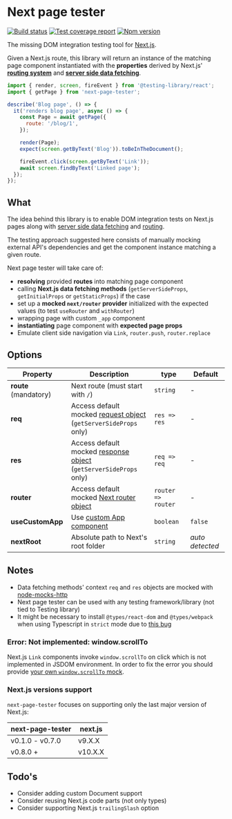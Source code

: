 # Next page tester

[![Build status][ci-badge]][ci]
[![Test coverage report][coveralls-badge]][coveralls]
[![Npm version][npm-badge]][npm]

The missing DOM integration testing tool for [Next.js][next-github].

Given a Next.js route, this library will return an instance of the matching page component instantiated with the **properties** derived by Next.js' [**routing system**][next-docs-routing] and [**server side data fetching**][next-docs-data-fetching].

```js
import { render, screen, fireEvent } from '@testing-library/react';
import { getPage } from 'next-page-tester';

describe('Blog page', () => {
  it('renders blog page', async () => {
    const Page = await getPage({
      route: '/blog/1',
    });

    render(Page);
    expect(screen.getByText('Blog')).toBeInTheDocument();

    fireEvent.click(screen.getByText('Link'));
    await screen.findByText('Linked page');
  });
});
```

## What

The idea behind this library is to enable DOM integration tests on Next.js pages along with [server side data fetching][next-docs-data-fetching] and [routing][next-docs-routing].

The testing approach suggested here consists of manually mocking external API's dependencies and get the component instance matching a given route.

Next page tester will take care of:

- **resolving** provided **routes** into matching page component
- calling **Next.js data fetching methods** (`getServerSideProps`, `getInitialProps` or `getStaticProps`) if the case
- set up a **mocked `next/router` provider** initialized with the expected values (to test `useRouter` and `withRouter`)
- wrapping page with custom `_app` component
- **instantiating** page component with **expected page props**
- Emulate client side navigation via `Link`, `router.push`, `router.replace`

## Options

| Property              | Description                                                                      | type               | Default         |
| --------------------- | -------------------------------------------------------------------------------- | ------------------ | --------------- |
| **route** (mandatory) | Next route (must start with `/`)                                                 | `string`           | -               |
| **req**               | Access default mocked [request object][req-docs]<br>(`getServerSideProps` only)  | `res => res`       | -               |
| **res**               | Access default mocked [response object][res-docs]<br>(`getServerSideProps` only) | `req => req`       | -               |
| **router**            | Access default mocked [Next router object][next-docs-router]                     | `router => router` | -               |
| **useCustomApp**      | Use [custom App component][next-docs-custom-app]                                 | `boolean`          | `false`         |
| **nextRoot**          | Absolute path to Next's root folder                                              | `string`           | _auto detected_ |

## Notes

- Data fetching methods' context `req` and `res` objects are mocked with [node-mocks-http][node-mocks-http]
- Next page tester can be used with any testing framework/library (not tied to Testing library)
- It might be necessary to install `@types/react-dom` and `@types/webpack` when using Typescript in `strict` mode due to [this bug][next-gh-strict-bug]

### Error: Not implemented: window.scrollTo

Next.js `Link` components invoke `window.scrollTo` on click which is not implemented in JSDOM environment. In order to fix the error you should provide [your own `window.scrollTo` mock](https://qiita.com/akameco/items/0edfdae02507204b24c8).

### Next.js versions support

`next-page-tester` focuses on supporting only the last major version of Next.js:

| next-page-tester | next.js |
| ---------------- | ------- |
| v0.1.0 - v0.7.0  | v9.X.X  |
| v0.8.0 +         | v10.X.X |

## Todo's

- Consider adding custom Document support
- Consider reusing Next.js code parts (not only types)
- Consider supporting Next.js `trailingSlash` option

[ci]: https://travis-ci.com/toomuchdesign/next-page-tester
[ci-badge]: https://travis-ci.com/toomuchdesign/next-page-tester.svg?branch=master
[npm]: https://www.npmjs.com/package/next-page-tester
[npm-badge]: https://img.shields.io/npm/v/next-page-tester.svg
[coveralls-badge]: https://coveralls.io/repos/github/toomuchdesign/next-page-tester/badge.svg?branch=master
[coveralls]: https://coveralls.io/github/toomuchdesign/next-page-tester?branch=master
[next-github]: https://nextjs.org/
[req-docs]: https://nodejs.org/api/http.html#http_class_http_clientrequest
[res-docs]: https://nodejs.org/api/http.html#http_class_http_serverresponse
[node-mocks-http]: https://www.npmjs.com/package/node-mocks-http
[next-docs-routing]: https://nextjs.org/docs/routing/introduction
[next-docs-data-fetching]: https://nextjs.org/docs/basic-features/data-fetching
[next-docs-router]: https://nextjs.org/docs/api-reference/next/router
[next-docs-custom-app]: https://nextjs.org/docs/advanced-features/custom-app
[next-gh-strict-bug]: https://github.com/vercel/next.js/issues/16219

